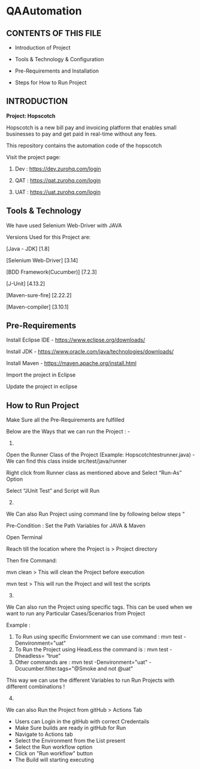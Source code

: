 # QAAutomation
CONTENTS OF THIS FILE 
--------------------- 

- Introduction of Project 

- Tools & Technology & Configuration 

- Pre-Requirements and Installation 

- Steps for How to Run Project  

 

INTRODUCTION  
------------ 

 
**Project: Hopscotch**

Hopscotch is a new bill pay and invoicing platform that enables small businesses to pay and get paid in real-time without any fees. 

This repository contains the automation code of the hopscotch 

Visit the project page: 
   1. Dev : https://dev.zurohq.com/login 

   2. QAT : https://qat.zurohq.com/login 

  3.  UAT : https://uat.zurohq.com/login 

 

Tools & Technology  
------------ 

We have used Selenium Web-Driver with JAVA  

Versions Used for this Project are: 

[Java - JDK] [1.8] 

[Selenium Web-Driver] [3.14]

[BDD Framework(Cucumber)] [7.2.3]

[J-Unit] [4.13.2] 

[Maven-sure-fire] [2.22.2] 

[Maven-compiler] [3.10.1] 

 
 
Pre-Requirements  
------------ 

Install Eclipse IDE - https://www.eclipse.org/downloads/  

Install JDK - https://www.oracle.com/java/technologies/downloads/  

Install Maven - https://maven.apache.org/install.html 

Import the project in Eclipse 

Update the project in eclipse 

 

How to Run Project 
------------ 

Make Sure all the Pre-Requirements are fulfilled  

Below are the Ways that we can run the Project : -

1. 
Open the Runner Class of the Project (Example: Hopscotchtestrunner.java) - We can find this class inside src/test/java/runner 

Right click from Runner class as mentioned above and Select “Run-As” Option  

Select “JUnit Test” and Script will Run  

2. 

We Can also Run Project using command line by following below steps “ 

Pre-Condition : Set the Path Variables for JAVA & Maven 

Open Terminal  

Reach till the location where the Project is > Project directory  

Then fire Command: 

 mvn clean > This will clean the Project before execution  

mvn test > This will run the Project and will test the scripts  


3. 
We Can also run the Project using specific tags. This can be used when we want to run any Particular Cases/Scenarios from Project 

Example : 
1. To Run using specific Enviornment we can use command : mvn test -Denvironment="uat"
2. To Run the Project using HeadLess the command is : mvn test -Dheadless= “true”
3. Other commands are : mvn test -Denvironment="uat" -Dcucumber.filter.tags="@Smoke and not @uat"

This way we can use the different Variables to run Run Projects with different combinations !


4. 
We can also Run the Project from gitHub > Actions Tab 
- Users can Login in the gitHub with correct Credentails 
- Make Sure builds are ready in gitHub for Run 
- Navigate to Actions tab 
- Select the Environment from the List present 
- Select the Run workflow option
- Click on "Run workflow" button 
- The Build will starting executing 

